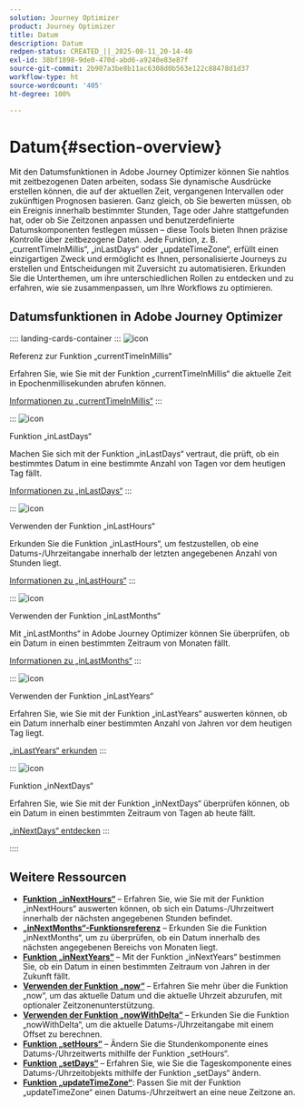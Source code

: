 ```yaml
---
solution: Journey Optimizer
product: Journey Optimizer
title: Datum
description: Datum
redpen-status: CREATED_||_2025-08-11_20-14-40
exl-id: 38bf1898-9de0-470d-abd6-a9240e83e87f
source-git-commit: 2b907a3be8b11ac6308d0b563e122c88478d1d37
workflow-type: ht
source-wordcount: '405'
ht-degree: 100%

---
```


# Datum{#section-overview}

Mit den Datumsfunktionen in Adobe Journey Optimizer können Sie nahtlos mit zeitbezogenen Daten arbeiten, sodass Sie dynamische Ausdrücke erstellen können, die auf der aktuellen Zeit, vergangenen Intervallen oder zukünftigen Prognosen basieren. Ganz gleich, ob Sie bewerten müssen, ob ein Ereignis innerhalb bestimmter Stunden, Tage oder Jahre stattgefunden hat, oder ob Sie Zeitzonen anpassen und benutzerdefinierte Datumskomponenten festlegen müssen – diese Tools bieten Ihnen präzise Kontrolle über zeitbezogene Daten. Jede Funktion, z. B. „currentTimeInMillis“, „inLastDays“ oder „updateTimeZone“, erfüllt einen einzigartigen Zweck und ermöglicht es Ihnen, personalisierte Journeys zu erstellen und Entscheidungen mit Zuversicht zu automatisieren. Erkunden Sie die Unterthemen, um ihre unterschiedlichen Rollen zu entdecken und zu erfahren, wie sie zusammenpassen, um Ihre Workflows zu optimieren.

## Datumsfunktionen in Adobe Journey Optimizer

:::: landing-cards-container
:::
![icon](https://cdn.experienceleague.adobe.com/icons/code-branch.svg?lang=de)

Referenz zur Funktion „currentTimeInMillis“

Erfahren Sie, wie Sie mit der Funktion „currentTimeInMillis“ die aktuelle Zeit in Epochenmillisekunden abrufen können.

[Informationen zu „currentTimeInMillis“](../using/building-journeys/functions/functioncurrenttimeinmillis.md)
:::

:::
![icon](https://cdn.experienceleague.adobe.com/icons/code-branch.svg?lang=de)

Funktion „inLastDays“

Machen Sie sich mit der Funktion „inLastDays“ vertraut, die prüft, ob ein bestimmtes Datum in eine bestimmte Anzahl von Tagen vor dem heutigen Tag fällt.

[Informationen zu „inLastDays“](../using/building-journeys/functions/functioninlastdays.md)
:::

:::
![icon](https://cdn.experienceleague.adobe.com/icons/code-branch.svg?lang=de)

Verwenden der Funktion „inLastHours“

Erkunden Sie die Funktion „inLastHours“, um festzustellen, ob eine Datums-/Uhrzeitangabe innerhalb der letzten angegebenen Anzahl von Stunden liegt.

[Informationen zu „inLastHours“](../using/building-journeys/functions/functioninlasthours.md)
:::

:::
![icon](https://cdn.experienceleague.adobe.com/icons/code-branch.svg?lang=de)

Verwenden der Funktion „inLastMonths“

Mit „inLastMonths“ in Adobe Journey Optimizer können Sie überprüfen, ob ein Datum in einen bestimmten Zeitraum von Monaten fällt.

[Informationen zu „inLastMonths“](../using/building-journeys/functions/functioninlastmonths.md)
:::

:::
![icon](https://cdn.experienceleague.adobe.com/icons/code-branch.svg?lang=de)

Verwenden der Funktion „inLastYears“

Erfahren Sie, wie Sie mit der Funktion „inLastYears“ auswerten können, ob ein Datum innerhalb einer bestimmten Anzahl von Jahren vor dem heutigen Tag liegt.

[„inLastYears“ erkunden](../using/building-journeys/functions/functioninlastyears.md)
:::

:::
![icon](https://cdn.experienceleague.adobe.com/icons/code-branch.svg?lang=de)

Funktion „inNextDays“

Erfahren Sie, wie Sie mit der Funktion „inNextDays“ überprüfen können, ob ein Datum in einen bestimmten Zeitraum von Tagen ab heute fällt.

[„inNextDays“ entdecken](../using/building-journeys/functions/functioninnextdays.md)
:::

::::


## Weitere Ressourcen

- **[Funktion „inNextHours“](../using/building-journeys/functions/functioninnexthours.md)** – Erfahren Sie, wie Sie mit der Funktion „inNextHours“ auswerten können, ob sich ein Datums-/Uhrzeitwert innerhalb der nächsten angegebenen Stunden befindet.
- **[„inNextMonths“-Funktionsreferenz](../using/building-journeys/functions/functioninnextmonths.md)** – Erkunden Sie die Funktion „inNextMonths“, um zu überprüfen, ob ein Datum innerhalb des nächsten angegebenen Bereichs von Monaten liegt.
- **[Funktion „inNextYears“](../using/building-journeys/functions/functioninnextyears.md)** – Mit der Funktion „inNextYears“ bestimmen Sie, ob ein Datum in einen bestimmten Zeitraum von Jahren in der Zukunft fällt.
- **[Verwenden der Funktion „now“](../using/building-journeys/functions/functionnow.md)** – Erfahren Sie mehr über die Funktion „now“, um das aktuelle Datum und die aktuelle Uhrzeit abzurufen, mit optionaler Zeitzonenunterstützung.
- **[Verwenden der Funktion „nowWithDelta“](../using/building-journeys/functions/functionnowwithdelta.md)** – Erkunden Sie die Funktion „nowWithDelta“, um die aktuelle Datums-/Uhrzeitangabe mit einem Offset zu berechnen.
- **[Funktion „setHours“](../using/building-journeys/functions/functionsethours.md)** – Ändern Sie die Stundenkomponente eines Datums-/Uhrzeitwerts mithilfe der Funktion „setHours“.
- **[Funktion „setDays“](../using/building-journeys/functions/functionsetdays.md)** – Erfahren Sie, wie Sie die Tageskomponente eines Datums-/Uhrzeitobjekts mithilfe der Funktion „setDays“ ändern.
- **[Funktion „updateTimeZone“](../using/building-journeys/functions/functionupdatetimezone.md)**: Passen Sie mit der Funktion „updateTimeZone“ einen Datums-/Uhrzeitwert an eine neue Zeitzone an.
